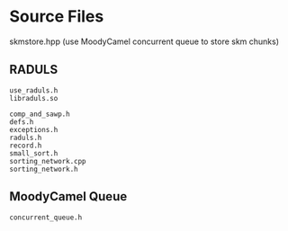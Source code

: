 
# Source Files

skmstore.hpp (use MoodyCamel concurrent queue to store skm chunks)
<!-- skmstore2.hpp (use std::string to store skm chunks consecutively) -->

## RADULS
```
use_raduls.h
libraduls.so
```
```
comp_and_sawp.h
defs.h
exceptions.h
raduls.h
record.h
small_sort.h
sorting_network.cpp
sorting_network.h
```

## MoodyCamel Queue
```
concurrent_queue.h
```